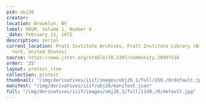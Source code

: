 ```yaml
---
pid: obj26
creator: 
location: Brooklyn, NY
label: DRUM, Volume 1, Number 4
_date: February 11, 1972
description: serial
current_location: Pratt Institute Archives, Pratt Institute Library (Brooklyn, New
  York, United States)
source: https://www.jstor.org/stable/10.2307/community.28497516
order: '25'
layout: protest_item
collection: protest
thumbnail: "/img/derivatives/iiif/images/obj26_1/full/250,/0/default.jpg"
manifest: "/img/derivatives/iiif/obj26/manifest.json"
full: "/img/derivatives/iiif/images/obj26_1/full/1140,/0/default.jpg"
---
```

